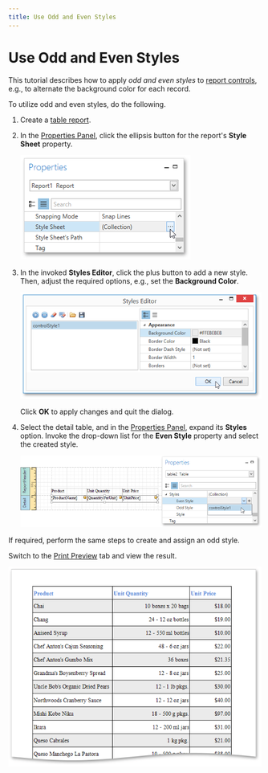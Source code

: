 ```yaml
---
title: Use Odd and Even Styles
---
```

# Use Odd and Even Styles
This tutorial describes how to apply _odd and even styles_ to [report controls](../../report-elements/report-controls.md), e.g., to alternate the background color for each record.

To utilize odd and even styles, do the following.
1. Create a [table report](../../report-types/table-report.md).
2. In the [Properties Panel](../../interface-elements/properties-panel.md), click the ellipsis button for the report's **Style Sheet** property.
	
	![EUD_WpfReportDesigner_OddEvenStyle_1](../../../../../images/img123644.png)
3. In the invoked **Styles Editor**, click the plus button to add a new style. Then, adjust the required options, e.g., set the **Background Color**.
	
	![EUD_WpfReportDesigner_OddEvenStyle_2](../../../../../images/img123645.png)
	
	Click **OK** to apply changes and quit the dialog.
4. Select the detail table, and in the [Properties Panel](../../interface-elements/properties-panel.md), expand its **Styles** option. Invoke the drop-down list for the **Even Style** property and select the created style.
	
	![EUD_WpfReportDesigner_OddEvenStyle_3](../../../../../images/img123646.png)

If required, perform the same steps to create and assign an odd style.

Switch to the [Print Preview](../../document-preview.md) tab and view the result.

![EUD_WpfReportDersigner_TableReport_Result](../../../../../images/img123474.png)